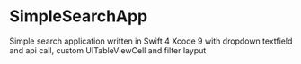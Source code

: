 # SimpleSearchApp
Simple search application written in Swift 4 Xcode 9 with dropdown textfield and api call, custom UITableViewCell and filter layput
